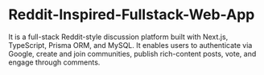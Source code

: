 # Reddit-Inspired-Fullstack-Web-App
It is a full-stack Reddit-style discussion platform built with Next.js, TypeScript, Prisma ORM, and MySQL. It enables users to authenticate via Google, create and join communities, publish rich-content posts, vote, and engage through comments.

